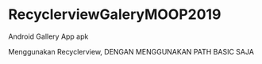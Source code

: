 # RecyclerviewGaleryMOOP2019

Android Gallery App apk


Menggunakan Recyclerview, DENGAN MENGGUNAKAN PATH BASIC SAJA
